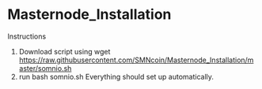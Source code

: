 # Masternode_Installation
Instructions
1. Download script using wget https://raw.githubusercontent.com/SMNcoin/Masternode_Installation/master/somnio.sh
2. run bash somnio.sh
Everything should set up automatically.
